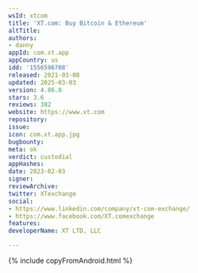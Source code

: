 ```yaml
---
wsId: xtcom
title: 'XT.com: Buy Bitcoin & Ethereum'
altTitle: 
authors:
- danny
appId: com.xt.app
appCountry: us
idd: '1556596708'
released: 2021-03-08
updated: 2025-03-03
version: 4.86.0
stars: 3.6
reviews: 382
website: https://www.xt.com
repository: 
issue: 
icon: com.xt.app.jpg
bugbounty: 
meta: ok
verdict: custodial
appHashes: 
date: 2023-02-03
signer: 
reviewArchive: 
twitter: XTexchange
social:
- https://www.linkedin.com/company/xt-com-exchange/
- https://www.facebook.com/XT.comexchange
features: 
developerName: XT LTD, LLC

---
```


{% include copyFromAndroid.html %}
